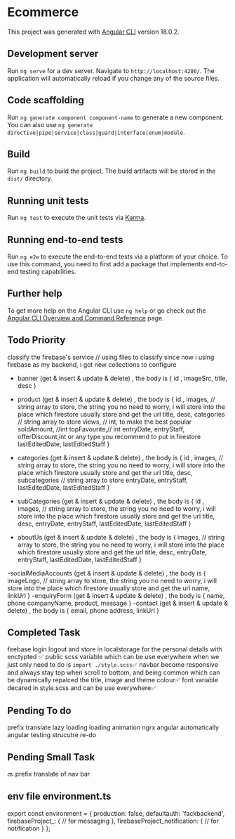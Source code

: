 # Ecommerce

This project was generated with [Angular CLI](https://github.com/angular/angular-cli) version 18.0.2.

## Development server

Run `ng serve` for a dev server. Navigate to `http://localhost:4200/`. The application will automatically reload if you change any of the source files.

## Code scaffolding

Run `ng generate component component-name` to generate a new component. You can also use `ng generate directive|pipe|service|class|guard|interface|enum|module`.

## Build

Run `ng build` to build the project. The build artifacts will be stored in the `dist/` directory.

## Running unit tests

Run `ng test` to execute the unit tests via [Karma](https://karma-runner.github.io).

## Running end-to-end tests

Run `ng e2e` to execute the end-to-end tests via a platform of your choice. To use this command, you need to first add a package that implements end-to-end testing capabilities.

## Further help

To get more help on the Angular CLI use `ng help` or go check out the [Angular CLI Overview and Command Reference](https://angular.dev/tools/cli) page.

## Todo Priority
classify the firebase's service // using files to classify
since now i using firebase as my backend, i got new collections to configure
- banner (get & insert & update & delete) , the body is {
    id ,
    imageSrc,
    title,
    desc 
    } 

- product (get & insert & update & delete) , the body is {
    id ,
    images, // string array to store, the string you no need to worry, i will store into the place which firestore usually store and get the url
    title,
    desc,
    categories // string array to store
    views, // int, to make the best popular
    soldAmount, //int
    topFavourite,// int
    entryDate,
    entryStaff,
    offerDiscount,int or any type you recommend to put in firestore
    lastEditedDate,
    lastEditedStaff
    } 
- categories (get & insert & update & delete) , the body is {
    id ,
    images, // string array to store, the string you no need to worry, i will store into the place which firestore usually store and get the url
    title,
    desc,
    subcategories // string array to store
    entryDate,
    entryStaff,
    lastEditedDate,
    lastEditedStaff
    } 
- subCategories (get & insert & update & delete) , the body is {
    id ,
    images, // string array to store, the string you no need to worry, i will store into the place which firestore usually store and get the url
    title,
    desc,
    entryDate,
    entryStaff,
    lastEditedDate,
    lastEditedStaff
    } 

- aboutUs (get & insert & update & delete) , the body is {
    images, // string array to store, the string you no need to worry, i will store into the place which firestore usually store and get the url
    title,
    desc,
    entryDate,
    entryStaff,
    lastEditedDate,
    lastEditedStaff
  } 

-socialMediaAccounts (get & insert & update & delete) , the body is {
    imageLogo, // string array to store, the string you no need to worry, i will store into the place which firestore usually store and get the url
    name,
    linkUrl
  } 
  -enquiryForm (get & insert & update & delete) , the body is {
    name,
    phone
    companyName,
    product,
    message
  } 
  -contact (get & insert & update & delete) , the body is {
    email,
    phone
    address,
    linkUrl
  } 


## Completed Task
firebase login logout and store in localstorage for the personal details with enctypted ✅
public scss variable which can be use everywhere when we just only need to do is `import ./style.scss`✅
navbar become responsive and always stay top when scroll to bottom, and being common which can be dynamically repalced the title, image and theme colour✅ 
font variable decared in style.scss and can be use everywhere✅ 
## Pending To do
prefix translate
lazy loading
loading animation
ngrx angular
automatically angular testing
strucutre re-do
## Pending Small Task
🔜 prefix translate of nav bar

## env file environment.ts
export const environment = {
  production: false,
  defaultauth: 'fackbackend',
  firebaseProject_: { // for messaging
  },
  firebaseProject_notification: { // for notification
  }
};

